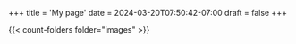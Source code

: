 +++
title = 'My page'
date = 2024-03-20T07:50:42-07:00
draft = false
+++

{{< count-folders folder="images" >}}
